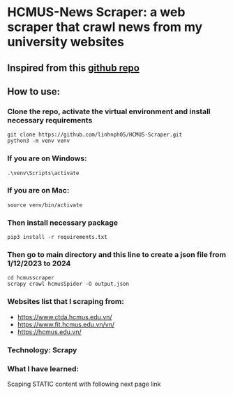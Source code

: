 # HCMUS-News Scraper: a web scraper that crawl news from my university websites
## Inspired from this [github repo](https://github.com/huytrinhm/hcmus-news-crawler)
## How to use:

### Clone the repo, activate the virtual environment and install necessary requirements
```
git clone https://github.com/linhnph05/HCMUS-Scraper.git
python3 -m venv venv
```

### If you are on Windows:
```
.\venv\Scripts\activate
```

### If you are on Mac:
```
source venv/bin/activate
```

### Then install necessary package
```
pip3 install -r requirements.txt
```

### Then go to main directory and this line to create a json file from 1/12/2023 to 2024
```
cd hcmusscraper
scrapy crawl hcmusSpider -O output.json
```

### Websites list that I scraping from:
* https://www.ctda.hcmus.edu.vn/
* https://www.fit.hcmus.edu.vn/vn/
* https://hcmus.edu.vn/

### Technology: Scrapy

### What I have learned: 
Scaping STATIC content with following next page link
